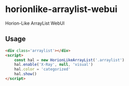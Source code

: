 # horionlike-arraylist-webui
Horion-Like ArrayList WebUI

## Usage
```html
<div class='arraylist'></div>
<script>
    const hal = new HorionLikeArrayList('.arraylist')
    hal.enable('X-Ray', null, 'visual')
    hal.color = 'categorized'
    hal.show()
</script>
```